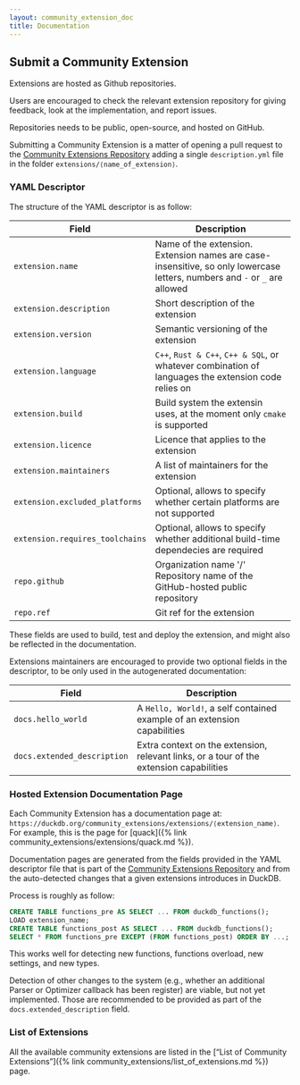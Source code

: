 ```yaml
---
layout: community_extension_doc
title: Documentation
---
```


## Submit a Community Extension

Extensions are hosted as Github repositories.

Users are encouraged to check the relevant extension repository for giving feedback, look at the implementation, and report issues.

Repositories needs to be public, open-source, and hosted on GitHub.

Submitting a Community Extension is a matter of opening a pull request to the [Community Extensions Repository](https://github.com/duckdb/community-extensions) adding a single `description.yml` file in the folder `extensions/⟨name_of_extension⟩`.

### YAML Descriptor

The structure of the YAML descriptor is as follow:

| Field | Description |
|--|--|
| `extension.name` | Name of the extension. Extension names are case-insensitive, so only lowercase letters, numbers and `-` or `_` are allowed |
| `extension.description` | Short description of the extension |
| `extension.version` | Semantic versioning of the extension |
| `extension.language` | `C++`, `Rust & C++`, `C++ & SQL`, or whatever combination of languages the extension code relies on |
| `extension.build` | Build system the extensin uses, at the moment only `cmake` is supported |
| `extension.licence` | Licence that applies to the extension |
| `extension.maintainers` | A list of maintainers for the extension |
| `extension.excluded_platforms` | Optional, allows to specify whether certain platforms are not supported |
| `extension.requires_toolchains` | Optional, allows to specify whether additional build-time dependecies are required |
| `repo.github` | Organization name '/' Repository name  of the GitHub-hosted public repository |
| `repo.ref` | Git ref for the extension |

These fields are used to build, test and deploy the extension, and might also be reflected in the documentation.

Extensions maintainers are encouraged to provide two optional fields in the descriptor, to be only used in the autogenerated documentation:

| Field | Description |
|--|--|
| `docs.hello_world` | A `Hello, World!`, a self contained example of an extension capabilities |
| `docs.extended_description` | Extra context on the extension, relevant links, or a tour of the extension capabilities |

### Hosted Extension Documentation Page

Each Community Extension has a documentation page at: `https://duckdb.org/community_extensions/extensions/⟨extension_name⟩`. For example, this is the page for [quack]({% link community_extensions/extensions/quack.md %}).

Documentation pages are generated from the fields provided in the YAML descriptor file that is part of the [Community Extensions Repository](https://github.com/duckdb/community-extensions) and from the auto-detected changes that a given extensions introduces in DuckDB.

Process is roughly as follow:

```sql
CREATE TABLE functions_pre AS SELECT ... FROM duckdb_functions();
LOAD extension_name;
CREATE TABLE functions_post AS SELECT ... FROM duckdb_functions();
SELECT * FROM functions_pre EXCEPT (FROM functions_post) ORDER BY ...;
```

This works well for detecting new functions, functions overload, new settings, and new types.

Detection of other changes to the system (e.g., whether an additional Parser or Optimizer callback has been register) are viable, but not yet implemented. Those are recommended to be provided as part of the `docs.extended_description` field.

### List of Extensions

All the available community extensions are listed in the [“List of Community Extensions”]({% link community_extensions/list_of_extensions.md %}) page.
